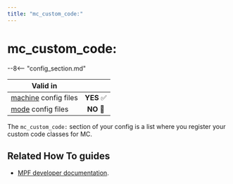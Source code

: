 ```yaml
---
title: "mc_custom_code:"
---
```


# mc_custom_code:


--8<-- "config_section.md"

| Valid in | |
|-----|:----:|
|[machine](instructions/machine_config.md) config files |**YES** :white_check_mark:|
|[mode](instructions/mode_config.md) config files|**NO** :no_entry_sign:|

The `mc_custom_code:` section of your config is a list where you
register your custom code classes for MC.

## Related How To guides

* [MPF developer
    documentation](http://developer.missionpinball.org/en/dev/code/machine_code.html).
